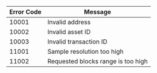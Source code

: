 | Error Code | Message                            |
| ---------- | ---------------------------------- |
| 10001      | Invalid address                    |
| 10002      | Invalid asset ID                   |
| 10003      | Invalid transaction ID             |
| 11001      | Sample resolution too high         |
| 11002      | Requested blocks range is too high |